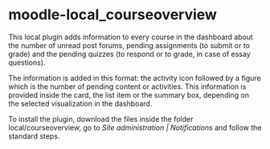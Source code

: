 # moodle-local_courseoverview

This local plugin adds information to every course in the dashboard about the number of unread post forums, pending assignments (to submit or to grade) and the pending quizzes (to respond or to grade, in case of essay questions).

The information is added in this format: the activity icon followed by a figure which is the number of pending content or activities. This information is provided inside the card, the list item or the summary box, depending on the selected visualization in the dashboard.

To install the plugin, download the files inside the folder local/courseoverview, go to _Site administration | Notifications_ and follow the standard steps.

